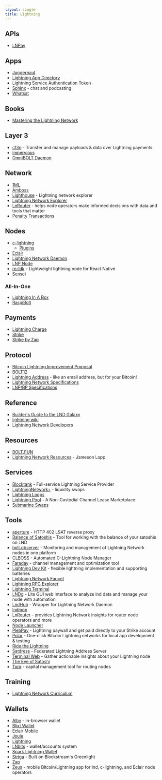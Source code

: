 ```yaml
---
layout: single
title: Lightning
---
```


## APIs

* [LNPay](https://lnpay.co)

## Apps

* [Juggernaut](https://www.getjuggernaut.com)
* [Lightning App Directory](https://dev.lightning.community/lapps/)
* [Lightning Service Authentication Token](https://lsat.tech)
* [Sphinx](https://sphinx.chat) - chat and podcasting
* [Whatsat](https://github.com/joostjager/whatsat)

## Books

* [Mastering the Lightning Network](https://github.com/lnbook/lnbook)

## Layer 3

* [c13n](https://c13n.io) - Transfer and manage payloads & data over Lightning payments
* [Impervious](https://www.impervious.ai)
* [OmniBOLT Daemon](https://omnilaboratory.github.io/obd/)

## Network

* [1ML](https://1ml.com)
* [Amboss](https://amboss.space)
* [Lighthouse](https://lnlighthouse.online) - Lightning network explorer
* [Lightning Network Explorer](https://explorer.acinq.co)
* [LnRouter](https://lnrouter.app) - helps node operators make informed decisions with data and tools that matter
* [Penalty Transactions](https://forkmonitor.info/lightning)

## Nodes

* [c-lightning](https://github.com/ElementsProject/lightning)
  * [Plugins](https://github.com/lightningd/plugins/)
* [Eclair](https://github.com/ACINQ/eclair)
* [Lightning Network Daemon](https://github.com/lightningnetwork/lnd)
* [LNP Node](https://github.com/LNP-WG/lnp-node)
* [rn-ldk](https://github.com/BlueWallet/rn-ldk) - Lightweight lightning node for React Native
* [Sensei](https://l2.technology/sensei)

### All-In-One

* [Lightning In A Box](https://lightninginabox.co/product/lightning-in-a-box/)
* [RaspiBolt](https://stadicus.github.io/RaspiBolt/)

## Payments

* [Lightning Charge](https://github.com/ElementsProject/lightning-charge)
* [Strike](https://strike.acinq.co)
* [Strike by Zap](https://beta.strike.me)

## Protocol

* [Bitcoin Lightning Improvement Proposal](https://github.com/lightning/blips)
* [BOLT12](https://bolt12.org)
* [Lightning Address](https://lightningaddress.com) - like an email address, but for your Bitcoin!
* [Lightning Network Specifications](https://github.com/lightningnetwork/lightning-rfc)
* [LNP/BP Specifications](https://github.com/LNP-BP/LNPBPs)

## Reference

* [Builder's Guide to the LND Galaxy](https://docs.lightning.engineering)
* [lightning wiki](https://lightningwiki.net)
* [Lightning Network Developers](https://dev.lightning.community)

## Resources

* [BOLT.FUN](https://bolt.fun)
* [Lightning Network Resources](https://www.lopp.net/lightning-information.html) - Jameson Lopp

## Services

* [Blocktank](https://synonym.to/blocktank/) - Full-service Lightning Service Provider
* [LightningNetwork+](https://lightningnetwork.plus) - liquidity swaps
* [Lightning Loops](https://lightning.engineering/loop/)
* [Lightning Pool](https://lightning.engineering/lightning-pool-whitepaper.pdf) - A Non-Custodial Channel Lease Marketplace
* [Submarine Swaps](https://submarineswaps.org)

## Tools

* [aperture](https://github.com/lightninglabs/aperture) - HTTP 402 LSAT reverse proxy
* [Balance of Satoshis](https://github.com/alexbosworth/balanceofsatoshis) - Tool for working with the balance of your satoshis on LND
* [bolt.observer](https://bolt.observer) - Monitoring and management of Lightning Network nodes in one platform
* [CLBOSS](https://github.com/ZmnSCPxj/clboss) - Automated C-Lightning Node Manager
* [Faraday](https://github.com/lightninglabs/faraday) - channel management and optimization tool
* [Lightning Dev Kit](https://lightningdevkit.org) - flexible lightning implementation and supporting batteries
* [Lightning Network Faucet](https://github.com/lightninglabs/lightning-faucet)
* [Lightning RPC Explorer](https://github.com/janoside/lightning-rpc-explorer)
* [Lightning Terminal](https://github.com/lightninglabs/lightning-terminal)
* [LNDg](https://github.com/cryptosharks131/lndg) - Lite GUI web interface to analyze lnd data and manage your node with automation
* [LndHub](https://github.com/BlueWallet/LndHub) - Wrapper for Lightning Network Daemon
* [lndmon](https://github.com/lightninglabs/lndmon)
* [LnRouter](https://lnrouter.app) - provides Lightning Network insights for router node operators and more
* [Node Launcher](https://github.com/lightning-power-users/node-launcher)
* [PlebPay](https://www.plebpay.com) - Lightning paywall and get paid directly to your Strike account
* [Polar](https://lightningpolar.com) - One-click Bitcoin Lightning networks for local app development & testing
* [Ride the Lightning](https://github.com/Ride-The-Lightning/RTL)
* [Satdress](https://github.com/nbd-wtf/satdress) - Federated Lightning Address Server
* [Terminal Web](https://terminal.lightning.engineering) - Gather actionable insights about your Lightning node
* [The Eye of Satoshi](https://github.com/talaia-labs/python-teos)
* [Torq](https://github.com/lncapital/torq) - capital management tool for routing nodes

## Training

* [Lightning Network Curriculum](https://github.com/chaincodelabs/lightning-curriculum)

## Wallets

* [Alby](https://getalby.com) - in-browser wallet
* [Blixt Wallet](https://blixtwallet.github.io)
* [Eclair Mobile](https://github.com/ACINQ/eclair-mobile)
* [Joule](https://lightningjoule.com)
* [Lightning](https://github.com/lightninglabs/lightning-app)
* [LNbits](https://lnbits.org) - wallet/accounts system
* [Spark Lightning Wallet](https://github.com/shesek/spark-wallet)
* [Striga](https://gl.striga.com/login) - Built on Blockstream's Greenlight
* [Zap](https://github.com/LN-Zap/zap-desktop)
* [Zeus](https://github.com/ZeusLN/zeus) - mobile Bitcoin/Lightning app for lnd, c-lightning, and Eclair node operators
